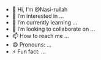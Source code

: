 - 👋 Hi, I’m @Nasi-rullah
- 👀 I’m interested in ...
- 🌱 I’m currently learning ...
- 💞️ I’m looking to collaborate on ...
- 📫 How to reach me ...
- 😄 Pronouns: ...
- ⚡ Fun fact: ...

<!---
Nasi-rullah/Nasi-rullah is a ✨ special ✨ repository because its `README.md` (this file) appears on your GitHub profile.
You can click the Preview link to take a look at your changes.
--->
